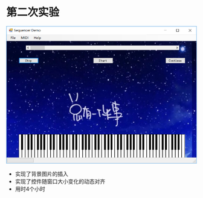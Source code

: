 # 第二次实验
![图片1](https://raw.githubusercontent.com/predawn-love/Csharp2ndLab/master/FirstPic.png)
- 实现了背景图片的插入
- 实现了控件随窗口大小变化的动态对齐
- 用时4个小时
